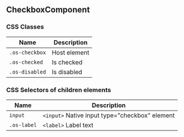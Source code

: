 ## CheckboxComponent

### CSS Classes
| Name           | Description                       |
| -------------- | --------------------------------- |
| `.os-checkbox` | Host element                      |
| `.os-checked`  | Is checked                        |
| `.os-disabled` | Is disabled                       |

### CSS Selectors of children elements
| Name          | Description                                    |
| ------------- | ---------------------------------------------- |
| `input`       | `<input>` Native input type="checkbox" element |
| `.os-label`   | `<label>` Label text                           |
